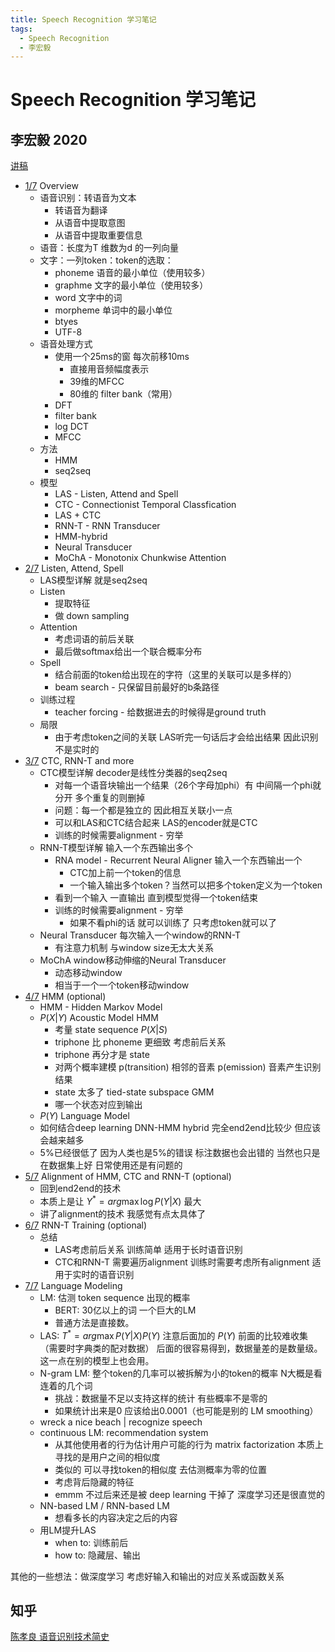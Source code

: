 ```yaml
---
title: Speech Recognition 学习笔记
tags:
  - Speech Recognition
  - 李宏毅
---
```


# Speech Recognition 学习笔记

## 李宏毅 2020

[讲稿](http://speech.ee.ntu.edu.tw/~tlkagk/courses/DLHLP20/ASR%20%28v12%29.pdf)

- [1/7](https://www.youtube.com/watch?v=AIKu43goh-8) Overview
    - 语音识别：转语音为文本
        - 转语音为翻译
        - 从语音中提取意图
        - 从语音中提取重要信息
    - 语音：长度为T 维数为d 的一列向量
    - 文字：一列token：token的选取：
        - phoneme 语音的最小单位（使用较多）
        - graphme 文字的最小单位（使用较多）
        - word 文字中的词
        - morpheme 单词中的最小单位
        - btyes
        - UTF-8
    - 语音处理方式
        - 使用一个25ms的窗 每次前移10ms
            - 直接用音频幅度表示
            - 39维的MFCC
            - 80维的 filter bank（常用）
        - DFT
        - filter bank
        - log DCT
        - MFCC
    - 方法
        - HMM
        - seq2seq
    - 模型
        - LAS - Listen, Attend and Spell
        - CTC - Connectionist Temporal Classfication
        - LAS + CTC
        - RNN-T - RNN Transducer
        - HMM-hybrid 
        - Neural Transducer
        - MoChA - Monotonix Chunkwise Attention
- [2/7](https://www.youtube.com/watch?v=BdUeBa6NbXA) Listen, Attend, Spell
    - LAS模型详解 就是seq2seq
    - Listen
        - 提取特征
        - 做 down sampling
    - Attention
        - 考虑词语的前后关联
        - 最后做softmax给出一个联合概率分布
    - Spell
        - 结合前面的token给出现在的字符（这里的关联可以是多样的）
        - beam search - 只保留目前最好的b条路径
    - 训练过程
        - teacher forcing - 给数据进去的时候得是ground truth
    - 局限
        - 由于考虑token之间的关联 LAS听完一句话后才会给出结果 因此识别不是实时的
- [3/7](https://www.youtube.com/watch?v=CGuLuBaLIeI) CTC, RNN-T and more
    - CTC模型详解 decoder是线性分类器的seq2seq
        - 对每一个语音块输出一个结果（26个字母加phi）有 中间隔一个phi就分开 多个重复的则删掉
        - 问题：每一个都是独立的 因此相互关联小一点
        - 可以和LAS和CTC结合起来 LAS的encoder就是CTC
        - 训练的时候需要alignment - 穷举
    - RNN-T模型详解 输入一个东西输出多个
        - RNA model - Recurrent Neural Aligner 输入一个东西输出一个
            - CTC加上前一个token的信息
            - 一个输入输出多个token？当然可以把多个token定义为一个token
        - 看到一个输入 一直输出 直到模型觉得一个token结束
        - 训练的时候需要alignment - 穷举
            - 如果不看phi的话 就可以训练了 只考虑token就可以了
    - Neural Transducer 每次输入一个window的RNN-T
        - 有注意力机制 与window size无太大关系
    - MoChA window移动伸缩的Neural Transducer
        - 动态移动window
        - 相当于一个一个token移动window
- [4/7](https://www.youtube.com/watch?v=XWTGY_PNABo) HMM (optional)
    - HMM - Hidden Markov Model
    - $P(X|Y)$ Acoustic Model HMM
        - 考量 state sequence $P(X|S)$
        - triphone 比 phoneme 更细致 考虑前后关系
        - triphone 再分才是 state 
        - 对两个概率建模 p(transition) 相邻的音素 p(emission) 音素产生识别结果
        - state 太多了 tied-state subspace GMM
        - 哪一个状态对应到输出
    - $P(Y)$ Language Model
    - 如何结合deep learning DNN-HMM hybrid 完全end2end比较少 但应该会越来越多
    - 5%已经很低了 因为人类也是5%的错误 标注数据也会出错的 当然也只是在数据集上好 日常使用还是有问题的
- [5/7](https://www.youtube.com/watch?v=5SSVra6IJY4) Alignment of HMM, CTC and RNN-T (optional)
    - 回到end2end的技术
    - 本质上是让 $Y^* = arg \max \log P(Y|X)$ 最大
    - 讲了alignment的技术 我感觉有点太具体了
- [6/7](https://www.youtube.com/watch?v=L519dCHUCog) RNN-T Training (optional)
    - 总结
        - LAS考虑前后关系 训练简单 适用于长时语音识别
        - CTC和RNN-T 需要遍历alignment 训练时需要考虑所有alignment 适用于实时的语音识别
- [7/7](https://www.youtube.com/watch?v=dymfkWtVUdo) Language Modeling
    - LM: 估测 token sequence 出现的概率
        - BERT: 30亿以上的词 一个巨大的LM
        - 普通方法是直接数。
    - LAS: $T^* = arg \max P(Y|X) P(Y)$ 注意后面加的 $P(Y)$ 前面的比较难收集（需要时字典类的配对数据） 后面的很容易得到，数据量差的是数量级。这一点在别的模型上也会用。
    - N-gram LM: 整个token的几率可以被拆解为小的token的概率 N大概是看连着的几个词
        - 挑战：数据量不足以支持这样的统计 有些概率不是零的
        - 如果统计出来是0 应该给出0.0001（也可能是别的 LM smoothing）
    - wreck a nice beach | recognize speech
    - continuous LM: recommendation system
        - 从其他使用者的行为估计用户可能的行为 matrix factorization 本质上寻找的是用户之间的相似度
        - 类似的 可以寻找token的相似度 去估测概率为零的位置
        - 考虑背后隐藏的特征
        - emmm 不过后来还是被 deep learning 干掉了 深度学习还是很直觉的
    - NN-based LM / RNN-based LM
        - 想看多长的内容决定之后的内容
    - 用LM提升LAS
        - when to: 训练前后
        - how to: 隐藏层、输出

其他的一些想法：做深度学习 考虑好输入和输出的对应关系或函数关系

## 知乎

[陈孝良 语音识别技术简史](https://zhuanlan.zhihu.com/p/82872145)
